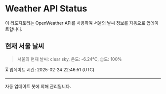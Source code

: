 
# Weather API Status

이 리포지토리는 OpenWeather API를 사용하여 서울의 날씨 정보를 자동으로 업데이트합니다.

## 현재 서울 날씨
> 서울의 현재 날씨: clear sky, 온도: -6.24°C, 습도: 100%

⏳ 업데이트 시간: 2025-02-24 22:46:51 (UTC)

---
자동 업데이트 봇에 의해 관리됩니다.
